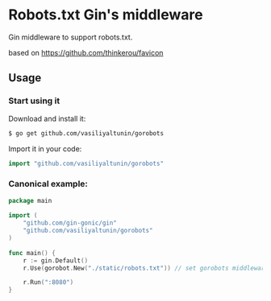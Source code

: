 # Robots.txt Gin's middleware

Gin middleware to support robots.txt.

based on https://github.com/thinkerou/favicon

## Usage

### Start using it

Download and install it:

```sh
$ go get github.com/vasiliyaltunin/gorobots
```

Import it in your code:

```go
import "github.com/vasiliyaltunin/gorobots"
```

### Canonical example:

```go
package main
            
import (
    "github.com/gin-gonic/gin"
    "github.com/vasiliyaltunin/gorobots"
)
            
func main() {
    r := gin.Default()
    r.Use(gorobot.New("./static/robots.txt")) // set gorobots middleware 

    r.Run(":8080")
}
```
